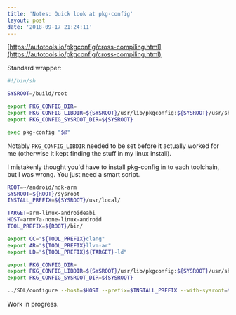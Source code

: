 ```yaml
---
title: 'Notes: Quick look at pkg-config'
layout: post
date: '2018-09-17 21:24:11'
---
```


[https://autotools.io/pkgconfig/cross-compiling.html](https://autotools.io/pkgconfig/cross-compiling.html)

Standard wrapper:

```bash
#!/bin/sh

SYSROOT=/build/root

export PKG_CONFIG_DIR=
export PKG_CONFIG_LIBDIR=${SYSROOT}/usr/lib/pkgconfig:${SYSROOT}/usr/share/pkgconfig
export PKG_CONFIG_SYSROOT_DIR=${SYSROOT}

exec pkg-config "$@"
```

Notably `PKG_CONFIG_LIBDIR` needed to be set before it actually worked for me (otherwise it kept finding the stuff in my linux install).

I mistakenly thought you'd have to install pkg-config in to each toolchain, but I was wrong. You just need a smart script.

```bash
ROOT=~/android/ndk-arm
SYSROOT=${ROOT}/sysroot
INSTALL_PREFIX=${SYSROOT}/usr/local/

TARGET=arm-linux-androideabi
HOST=armv7a-none-linux-android
TOOL_PREFIX=${ROOT}/bin/

export CC="${TOOL_PREFIX}clang"
export AR="${TOOL_PREFIX}llvm-ar"
export LD="${TOOL_PREFIX}${TARGET}-ld"

export PKG_CONFIG_DIR=
export PKG_CONFIG_LIBDIR=${SYSROOT}/usr/lib/pkgconfig:${SYSROOT}/usr/share/pkgconfig
export PKG_CONFIG_SYSROOT_DIR=${SYSROOT}

../SDL/configure --host=$HOST --prefix=$INSTALL_PREFIX --with-sysroot=$SYSROOT --disable-shared
```

Work in progress.
